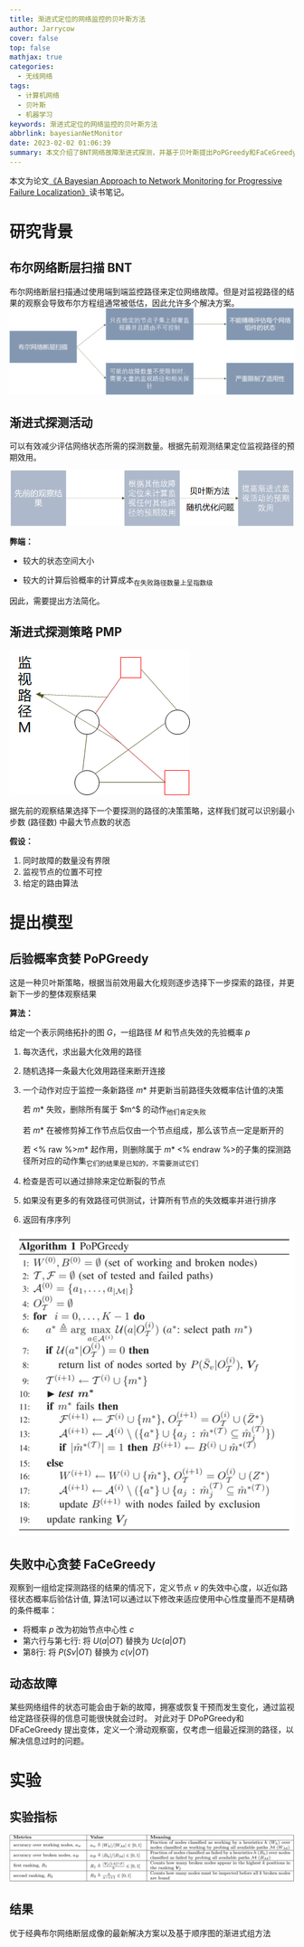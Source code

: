 ```yaml
---
title: 渐进式定位的网络监控的贝叶斯方法
author: Jarrycow
cover: false
top: false
mathjax: true
categories:
  - 无线网络
tags:
  - 计算机网络
  - 贝叶斯
  - 机器学习
keywords: 渐进式定位的网络监控的贝叶斯方法
abbrlink: bayesianNetMonitor
date: 2023-02-02 01:06:39
summary: 本文介绍了BNT网络故障渐进式探测，并基于贝叶斯提出PoPGreedy和FaCeGreedy算法
---
```


本文为论文[《A Bayesian Approach to Network Monitoring for Progressive Failure Localization》](https://ieeexplore.ieee.org/stamp/stamp.jsp?tp=&arnumber=9875226)读书笔记。

# 研究背景

## 布尔网络断层扫描 BNT

布尔网络断层扫描通过使用端到端监控路径来定位网络故障。但是对监视路径的结果的观察会导致布尔方程组通常被低估，因此允许多个解决方案。![BNT](https://raw.githubusercontent.com/Jarrycow/picHost/main/article/BNT.png)

## 渐进式探测活动

可以有效减少评估网络状态所需的探测数量。根据先前观测结果定位监视路径的预期效用。

![渐进式探测活动](https://raw.githubusercontent.com/Jarrycow/picHost/main/article/%E6%B8%90%E8%BF%9B%E5%BC%8F%E6%8E%A2%E6%B5%8B%E6%B4%BB%E5%8A%A8.png)

**弊端：**

- 较大的状态空间大小

- 较大的计算后验概率的计算成本<sub>在失败路径数量上呈指数级</sub>

因此，需要提出方法简化。

## 渐进式探测策略 PMP

![PMP](https://raw.githubusercontent.com/Jarrycow/picHost/main/article/PMP.png)

据先前的观察结果选择下一个要探测的路径的决策策略，这样我们就可以识别最小步数 (路径数) 中最大节点数的状态

**假设：**

1. 同时故障的数量没有界限
2. 监视节点的位置不可控
3. 给定的路由算法

# 提出模型

## 后验概率贪婪 PoPGreedy

这是一种贝叶斯策略，根据当前效用最大化规则逐步选择下一步探索的路径，并更新下一步的整体观察结果

**算法：**

给定一个表示网络拓扑的图 $G$，一组路径 $M$ 和节点失效的先验概率 $p$

1. 每次迭代，求出最大化效用的路径

2. 随机选择一条最大化效用路径来断开连接

3. 一个动作对应于监控一条新路径 $m*$ 并更新当前路径失效概率估计值的决策

   若 $m*$ 失败，删除所有属于 $m^$ 的动作<sub>他们肯定失败</sub>

   若 $m*$ 在被修剪掉工作节点后仅由一个节点组成，那么该节点一定是断开的

   若 <% raw %>$m*$ 起作用，则删除属于 $m*$ <% endraw %>的子集的探测路径所对应的动作集<sub>它们的结果是已知的，不需要测试它们</sub>

4. 检查是否可以通过排除来定位断裂的节点

5. 如果没有更多的有效路径可供测试，计算所有节点的失效概率并进行排序

6. 返回有序序列

![PoPGreedy算法](https://raw.githubusercontent.com/Jarrycow/picHost/main/article/PoPGreedy%E7%AE%97%E6%B3%95.png)

## 失败中心贪婪 FaCeGreedy

观察到一组给定探测路径的结果的情况下，定义节点 $v$ 的失效中心度，以近似路径状态概率后验估计值, 算法1可以通过以下修改来适应使用中心性度量而不是精确的条件概率：

- 将概率 $p$ 改为初始节点中心性 $c$
- 第六行与第七行: 将 $U(a|OT)$ 替换为 $Uc(a|OT)$
- 第8行: 将 $P (Sv| OT)$ 替换为 $c(v | OT)$

## 动态故障

某些网络组件的状态可能会由于新的故障，拥塞或恢复干预而发生变化，通过监视给定路径获得的信息可能很快就会过时。
对此对于 DPoPGreedy和DFaCeGreedy 提出变体，定义一个滑动观察窗，仅考虑一组最近探测的路径，以解决信息过时的问题。

# 实验

## 实验指标

![静态衡量指标](https://raw.githubusercontent.com/Jarrycow/picHost/main/article/VT3AG.png)

## 结果

优于经典布尔网络断层成像的最新解决方案以及基于顺序图的渐进式组方法